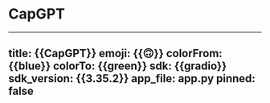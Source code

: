 # CapGPT

---
title: {{CapGPT}}
emoji: {{🙃}}
colorFrom: {{blue}}
colorTo: {{green}}
sdk: {{gradio}}
sdk_version: {{3.35.2}}
app_file: app.py
pinned: false
---
